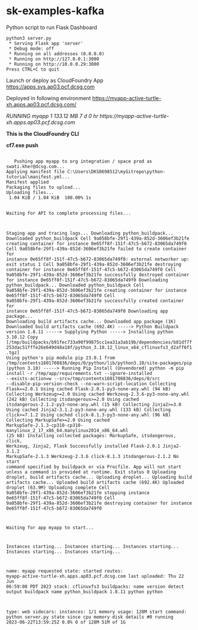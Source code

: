 # sk-examples-kafka

Python script to run Flask Dashboard

<p><code>python3 server.py
 * Serving Flask app 'server'
 * Debug mode: off
 * Running on all addresses (0.0.0.0)
 * Running on http://127.0.0.1:3000
 * Running on http://10.0.0.29:3000
Press CTRL+C to quit</code></p>

Launch or deploy as CloudFoundry App
https://apps.sys.ap03.pcf.dcsg.com 

Deployed in following environment
https://myapp-active-turtle-xh.apps.ap03.pcf.dcsg.com/ 

<p> <i> 
 RUNNING  myapp  1	133.12 MB	7 d 0 hr
     https://myapp-active-turtle-xh.apps.ap03.pcf.dcsg.com
</i>  </p>
 

 <p> <b>
  This is the CloudFoundry CLI
 </b>
 </p> 

<p><b>
 cf7.exe push
</b>
</p>

 <p>
  <code>
   Pushing app myapp to org integration / space prod as swati.kher@dcsg.com...
Applying manifest file C:\Users\DKS0698512\myGitrepo\python-tutorial\manifest.yml...
Manifest applied
Packaging files to upload...
Uploading files...
 1.04 KiB / 1.04 KiB  100.00% 1s

Waiting for API to complete processing files...

Staging app and tracing logs...
   Downloading python_buildpack...
   Downloaded python_buildpack
   Cell 9a058bfe-29f1-439a-852d-3606ef3b21fe creating container for instance 0e65ff8f-151f-47c5-b672-83065da749f0
   Cell 9a058bfe-29f1-439a-852d-3606ef3b21fe failed to create container for instance 0e65ff8f-151f-47c5-b672-83065da749f0: external networker up: exit status 1
   Cell 9a058bfe-29f1-439a-852d-3606ef3b21fe destroying container for instance 0e65ff8f-151f-47c5-b672-83065da749f0
   Cell 9a058bfe-29f1-439a-852d-3606ef3b21fe successfully destroyed container for instance 0e65ff8f-151f-47c5-b672-83065da749f0
   Downloading python_buildpack...
   Downloaded python_buildpack
   Cell 9a058bfe-29f1-439a-852d-3606ef3b21fe creating container for instance 0e65ff8f-151f-47c5-b672-83065da749f0
   Cell 9a058bfe-29f1-439a-852d-3606ef3b21fe successfully created container for instance 0e65ff8f-151f-47c5-b672-83065da749f0
   Downloading app package...
   Downloading build artifacts cache...
   Downloaded app package (1K)
   Downloaded build artifacts cache (692.4K)
   -----> Python Buildpack version 1.8.11
   -----> Supplying Python
   -----> Installing python 3.10.12
          Copy [/tmp/buildpacks/b91fec733a90f99875cc1ea31a3ab19b/dependencies/b81df7f253dac51fffe26e649d48a18f/python_3.10.12_linux_x64_cflinuxfs3_d2aff6f1.tgz]
          Using python's pip module
          pip 23.0.1 from /tmp/contents1601708836/deps/0/python/lib/python3.10/site-packages/pip (python 3.10)
   -----> Running Pip Install (Unvendored)
          python -m pip install -r /tmp/app/requirements.txt --ignore-installed --exists-action=w --src=/tmp/contents1601708836/deps/0/src --disable-pip-version-check --no-warn-script-location
          Collecting Flask==2.0.1
            Using cached Flask-2.0.1-py3-none-any.whl (94 kB)
          Collecting Werkzeug>=2.0
            Using cached Werkzeug-2.3.6-py3-none-any.whl (242 kB)
          Collecting itsdangerous>=2.0
            Using cached itsdangerous-2.1.2-py3-none-any.whl (15 kB)
          Collecting Jinja2>=3.0
            Using cached Jinja2-3.1.2-py3-none-any.whl (133 kB)
          Collecting click>=7.1.2
            Using cached click-8.1.3-py3-none-any.whl (96 kB)
          Collecting MarkupSafe>=2.0
            Using cached MarkupSafe-2.1.3-cp310-cp310-manylinux_2_17_x86_64.manylinux2014_x86_64.whl (25 kB)
          Installing collected packages: MarkupSafe, itsdangerous, click, Werkzeug, Jinja2, Flask
          Successfully installed Flask-2.0.1 Jinja2-3.1.2 MarkupSafe-2.1.3 Werkzeug-2.3.6 click-8.1.3 itsdangerous-2.1.2
   No start command specified by buildpack or via Procfile.
   App will not start unless a command is provided at runtime.
   Exit status 0
   Uploading droplet, build artifacts cache...
   Uploading droplet...
   Uploading build artifacts cache...
   Uploaded build artifacts cache (692.4K)
   Uploaded droplet (63.9M)
   Uploading complete
   Cell 9a058bfe-29f1-439a-852d-3606ef3b21fe stopping instance 0e65ff8f-151f-47c5-b672-83065da749f0
   Cell 9a058bfe-29f1-439a-852d-3606ef3b21fe destroying container for instance 0e65ff8f-151f-47c5-b672-83065da749f0

Waiting for app myapp to start...

Instances starting...
Instances starting...
Instances starting...
Instances starting...
Instances starting...

name:              myapp
requested state:   started
routes:            myapp-active-turtle-xh.apps.ap03.pcf.dcsg.com
last uploaded:     Thu 22 Jun 06:59:08 PDT 2023
stack:             cflinuxfs3
buildpacks:
        name               version   detect output   buildpack name
        python_buildpack   1.8.11    python          python

type:            web
sidecars:
instances:       1/1
memory usage:    128M
start command:   python server.py
     state     since                  cpu    memory      disk        details
#0   running   2023-06-22T13:59:25Z   0.0%   0 of 128M   51M of 1G
  </code>
 </p>

